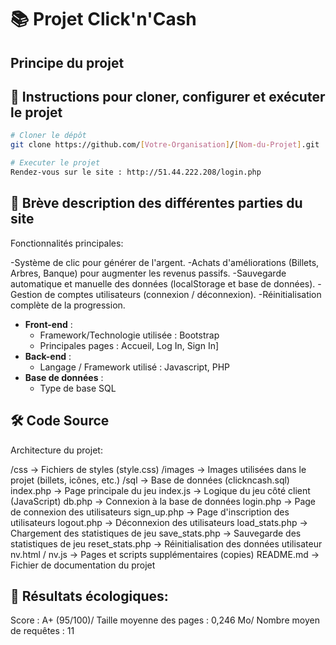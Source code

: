 # 📚 Projet Click'n'Cash

## Principe du projet 

## 🚀 Instructions pour cloner, configurer et exécuter le projet

```bash
# Cloner le dépôt
git clone https://github.com/[Votre-Organisation]/[Nom-du-Projet].git

# Executer le projet
Rendez-vous sur le site : http://51.44.222.208/login.php
```

## 🧩 Brève description des différentes parties du site

Fonctionnalités principales:

  -Système de clic pour générer de l'argent.
  -Achats d'améliorations (Billets, Arbres, Banque) pour augmenter les revenus passifs.
  -Sauvegarde automatique et manuelle des données (localStorage et base de données).
  -Gestion de comptes utilisateurs (connexion / déconnexion).
  -Réinitialisation complète de la progression.

- **Front-end** :
  - Framework/Technologie utilisée : Bootstrap
  - Principales pages : Accueil, Log In, Sign In]
- **Back-end** :
  - Langage / Framework utilisé : Javascript, PHP
- **Base de données** :
  - Type de base SQL

## 🛠️ Code Source
Architecture du projet:

  /css              → Fichiers de styles (style.css)
  /images           → Images utilisées dans le projet (billets, icônes, etc.)
  /sql              → Base de données (clickncash.sql)
  index.php         → Page principale du jeu
  index.js          → Logique du jeu côté client (JavaScript)
  db.php            → Connexion à la base de données
  login.php         → Page de connexion des utilisateurs
  sign_up.php       → Page d'inscription des utilisateurs
  logout.php        → Déconnexion des utilisateurs
  load_stats.php    → Chargement des statistiques de jeu
  save_stats.php    → Sauvegarde des statistiques de jeu
  reset_stats.php   → Réinitialisation des données utilisateur
  nv.html / nv.js   → Pages et scripts supplémentaires (copies)
  README.md         → Fichier de documentation du projet

## 🌿 Résultats écologiques:
  Score : A+ (95/100)/
  Taille moyenne des pages : 0,246 Mo/
  Nombre moyen de requêtes : 11
